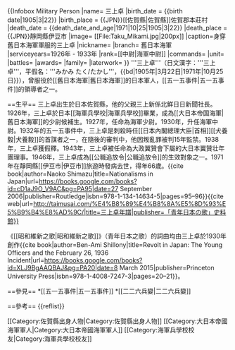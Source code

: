 {{Infobox Military Person
|name= 三上卓
|birth_date = {{birth date|1905|3|22}}
|birth_place = {{JPN}}[[佐賀縣|佐賀縣]]佐賀郡本莊村
|death_date = {{death_date_and_age|1971|10|25|1905|3|22}}
|death_place = {{JPN}}靜岡縣伊豆市
|image= [[File:Taku_Mikami.jpg|200px]]
|caption=身穿舊日本海軍軍服的三上卓
|nickname= 
|branch= 舊日本海軍
|serviceyears=1926年 - 1933年
|rank=[[中尉|海軍中尉]]
|commands=
|unit=
|battles=
|awards=
|family=
|laterwork=
}}
'''三上卓'''（日文漢字：'''三上 卓'''，平假名：'''みかみ たく/たかし'''，{{bd|1905年|3月22日|1971年|10月25日}}），曾服役於[[舊日本海軍|舊日本海軍]]的日本軍人，[[五一五事件|五一五事件]]的領導者之一。

==生平==
三上卓出生於日本佐賀縣，他的父親三上新係北鮮日日新聞社長。1926年，三上卓於日本[[海軍兵學校|海軍兵學校]]畢業，成為[[大日本帝国海軍|舊日本海軍]]的少尉候補生。1927年，任命為海軍少尉。1930年，升任海軍中尉。1932年的五一五事件中，三上卓是刺殺時任[[日本內閣總理大臣|首相]][[犬養毅|犬養毅]]的首謀者之一，在隨後的審判中，他因叛亂罪被判15年監禁。1938年，三上卓獲假釋。1943年，三上卓被任命為大政翼贊會下屬的大日本翼贊壮年團理事。1946年，三上卓成為[[公職追放令|公職追放令]]的生效對象之一。1971年在靜岡縣[[伊豆市|伊豆市]]旅遊時發病去世，得年66歲。<ref name="Shimazu2006">{{cite book|author=Naoko Shimazu|title=Nationalisms in Japan|url=https://books.google.com/books?id=cD1aJ9O_V9AC&pg=PA95|date=27 September 2006|publisher=Routledge|isbn=978-1-134-14634-5|pages=95–96}}</ref><ref>{{cite web|url=http://taimusai.com/%E4%B8%89%E4%B8%8A%E5%8D%93%E5%B9%B4%E8%AD%9C/|title=三上卓年譜|publisher=「青年日本の歌」史料館}}</ref>

《[[昭和維新之歌|昭和維新之歌]]》（青年日本之歌）的詞曲均由三上卓於1930年創作<ref name="Shillony2015">{{cite book|author=Ben-Ami Shillony|title=Revolt in Japan: The Young Officers and the February 26, 1936 Incident|url=https://books.google.com/books?id=XLJ9BgAAQBAJ&pg=PA20|date=8 March 2015|publisher=Princeton University Press|isbn=978-1-4008-7247-3|pages=20–21}}</ref>。

==參見==
*[[五一五事件|五一五事件]]
*[[二二六兵變|二二六兵變]]

==參考==
{{reflist}}

[[Category:佐賀縣出身人物|Category:佐賀縣出身人物]]
[[Category:大日本帝國海軍軍人|Category:大日本帝國海軍軍人]]
[[Category:海軍兵學校校友|Category:海軍兵學校校友]]